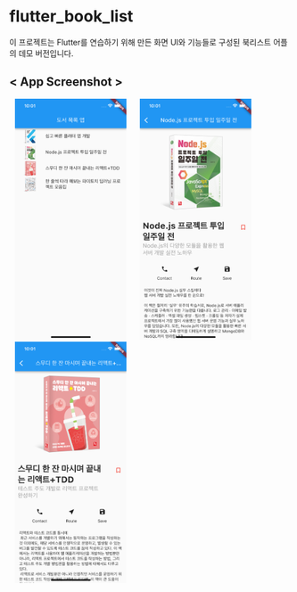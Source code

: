 # flutter_book_list

이 프로젝트는 Flutter를 연습하기 위해 만든 화면 UI와 기능들로 구성된 북리스트 어플의 데모 버전입니다.

## < App Screenshot >
<p float="left">
  <img src="images/appimage1.png" width="200" alt="App Screenshot 1" hspace="10"/>
  <img src="images/appimage2.png" width="200" alt="App Screenshot 2" hspace="10"/>
  <img src="images/appimage3.png" width="200" alt="App Screenshot 3" hspace="10"/>
</p>
